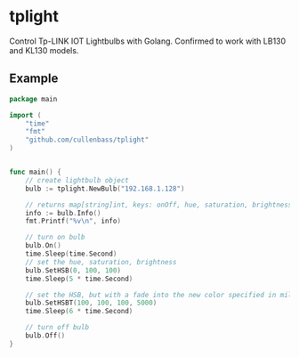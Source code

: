 # tplight
Control Tp-LINK IOT Lightbulbs with Golang. Confirmed to work with LB130 and KL130 models.

## Example
```Go
package main

import (
	"time"
	"fmt"
	"github.com/cullenbass/tplight"
)


func main() {
	// create lightbulb object 
	bulb := tplight.NewBulb("192.168.1.128")

	// returns map[string]int, keys: onOff, hue, saturation, brightness
	info := bulb.Info()
	fmt.Printf("%v\n", info)

	// turn on bulb
	bulb.On()
	time.Sleep(time.Second)
	// set the hue, saturation, brightness
	bulb.SetHSB(0, 100, 100)
	time.Sleep(5 * time.Second)

	// set the HSB, but with a fade into the new color specified in milliseconds
	bulb.SetHSBT(100, 100, 100, 5000)
	time.Sleep(6 * time.Second)

	// turn off bulb
	bulb.Off()
}	
```
